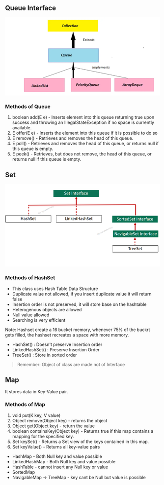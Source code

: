 ## Queue Interface

![Queue Interface](Queue_Interface.webp)

### Methods of Queue
1. boolean add(E e) - Inserts element into this queue returning true upon success and throwing an IllegalStateException if no space is currently available.
2. E offer(E e) - Inserts the element into this queue if it is possible to do so
3. E remove() - Retrieves and removes the head of this queue.
4. E poll() - Retrieves and removes the head of this queue, or returns null if this queue is empty.
5. E peek() - Retrieves, but does not remove, the head of this queue, or returns null if this queue is empty. 

## Set

![Set Hierarchy](Set_Hierarchy.png)

### Methods of HashSet
- This class uses Hash Table Data Structure
- Duplicate value not allowed, if you insert duplicate value it will return false
- Insertion order is not preserved, it will store base on the hashtable
- Heterogenous objects are allowed
- Null value allowed
- Searching is very efficient

Note: Hashset create a 16 bucket memory, whenever 75% of the buckrt gets filled, the hashset recreates a space with more memory.

- HashSet() : Doesn't preserve Insertion order
- LinkedHashSet() : Preserve Insertion Order
- TreeSet() : Store in sorted order

> Remember: Object of class are made not of Interface

## Map
It stores data in Key-Value pair.

### Methods of Map
1. void put(K key, V value)
2. Object remove(Object key) - returns the object
3. Object get(Object key) - return the value
4. boolean containsKey(Object key) - Returns true if this map contains a mapping for the specified key.
5. Set keySet() - Returns a Set view of the keys contained in this map.
6. Set keyValue() - Returns all key-value pairs

- HashMap - Both Null key and value possible
- LinkedHashMap - Both Null key and value possible
- HashTable - cannot insert any Null key or value
- SortedMap
- NavigableMap -> TreeMap - key cant be Null but value is possible